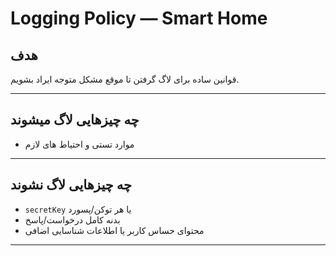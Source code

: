 # Logging Policy — Smart Home

## هدف
قوانین ساده برای لاگ گرفتن تا موقع مشکل متوجه ایراد بشویم.

---

## چه چیزهایی لاگ میشوند
- موارد تستی و احتیاط های لازم

---

## چه چیزهایی لاگ **نشوند**
- `secretKey` یا هر توکن/پسورد
- بدنه کامل درخواست/پاسخ
- محتوای حساس کاربر یا اطلاعات شناسایی اضافی

---
